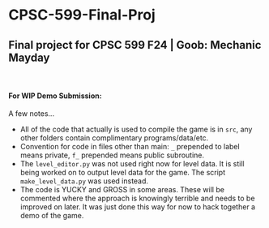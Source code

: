 # CPSC-599-Final-Proj
## Final project for CPSC 599 F24 | Goob: Mechanic Mayday

<br/>

#### For WIP Demo Submission:
A few notes...
- All of the code that actually is used to compile the game is in `src`, any other folders contain complimentary programs/data/etc.
- Convention for code in files other than main: `_` prepended to label means private, `f_` prepended means public subroutine.
- The `level_editor.py` was not used right now for level data. It is still being worked on to output level data for the game. The script `make_level_data.py` was used instead.
- The code is YUCKY and GROSS in some areas. These will be commented where the approach is knowingly terrible and needs to be improved on later. It was just done this way for now to hack together a demo of the game.




